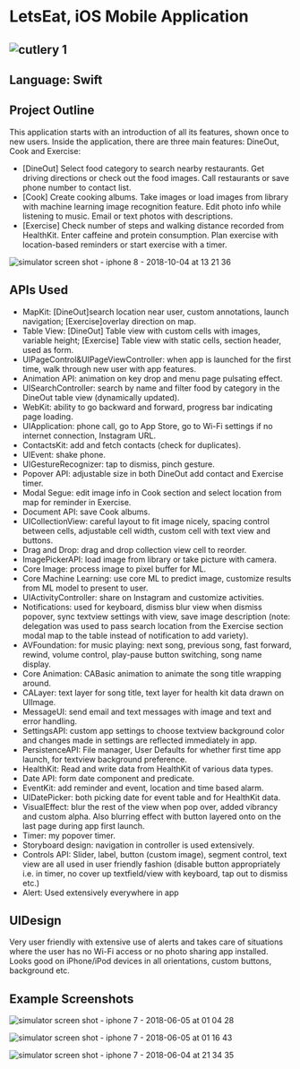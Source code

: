 # LetsEat, iOS Mobile Application
![cutlery 1](https://user-images.githubusercontent.com/32280834/46499848-1a1f7c80-c7d6-11e8-8aed-c63e3d6d7a61.png)
---
Language: Swift
---
Project Outline
---
This application starts with an introduction of all its features, shown once to new users.
Inside the application, there are three main features: DineOut, Cook and Exercise:
* [DineOut] Select food category to search nearby restaurants. Get driving directions or check out the food images. Call restaurants or save phone number to contact list.
* [Cook] Create cooking albums. Take images or load images from library with machine learning image recognition feature. Edit photo info while listening to music. Email or text photos with descriptions.
* [Exercise] Check number of steps and walking distance recorded from HealthKit. Enter caffeine and protein consumption. Plan exercise with location-based reminders or start exercise with a timer.

![simulator screen shot - iphone 8 - 2018-10-04 at 13 21 36](https://user-images.githubusercontent.com/32280834/46500779-856a4e00-c7d8-11e8-805f-8b0f8e445d1e.png)

APIs Used
---
* MapKit: [DineOut]search location near user, custom annotations, launch navigation;
         [Exercise]overlay direction on map.
* Table View: [DineOut] Table view with custom cells with images, variable height;
             [Exercise] Table view with static cells, section header, used as form. 
* UIPageControl&UIPageViewController: when app is launched for the first time, walk through new user with app features.
* Animation API: animation on key drop and menu page pulsating effect.
* UISearchController: search by name and filter food by category in the DineOut table view (dynamically updated).
* WebKit: ability to go backward and forward, progress bar indicating page loading.
* UIApplication: phone call, go to App Store, go to Wi-Fi settings if no internet connection, Instagram URL.
* ContactsKit: add and fetch contacts (check for duplicates).
* UIEvent: shake phone.
* UIGestureRecognizer: tap to dismiss, pinch gesture.
* Popover API: adjustable size in both DineOut add contact and Exercise timer.
* Modal Segue: edit image info in Cook section and select location from map for reminder in Exercise.
* Document API: save Cook albums.
* UICollectionView: careful layout to fit image nicely, spacing control between cells, adjustable cell width, custom cell with text view and buttons.
* Drag and Drop: drag and drop collection view cell to reorder.
* ImagePickerAPI: load image from library or take picture with camera.
* Core Image: process image to pixel buffer for ML.
* Core Machine Learning: use core ML to predict image, customize results from ML model to present to user.
* UIActivityController: share on Instagram and customize activities.
* Notifications: used for keyboard, dismiss blur view when dismiss popover, sync textview settings with view, save image description (note: delegation was used to pass search location from the Exercise section modal map to the table instead of notification to add variety). 
* AVFoundation: for music playing: next song, previous song, fast forward, rewind, volume control, play-pause button switching, song name display.
* Core Animation: CABasic animation to animate the song title wrapping around.
* CALayer: text layer for song title, text layer for health kit data drawn on UIImage.
* MessageUI: send email and text messages with image and text and error handling.
* SettingsAPI: custom app settings to choose textview background color and changes made in settings are reflected immediately in app.
* PersistenceAPI: File manager, User Defaults for whether first time app launch, for textview background preference.
* HealthKit: Read and write data from HealthKit of various data types.
* Date API: form date component and predicate. 
* EventKit: add reminder and event, location and time based alarm.
* UIDatePicker: both picking date for event table and for HealthKit data.
* VisualEffect: blur the rest of the view when pop over, added vibrancy and custom alpha. Also blurring effect with button layered onto on the last page during app first launch.
* Timer: my popover timer.
* Storyboard design: navigation in controller is used extensively.
* Controls API: Slider, label, button (custom image), segment control, text view are all used in user friendly fashion (disable button appropriately i.e. in timer, no cover up textfield/view with keyboard, tap out to dismiss etc.)
* Alert: Used extensively everywhere in app 

UIDesign
---
Very user friendly with extensive use of alerts and takes care of situations where the user has no Wi-Fi access or no photo sharing app installed.
Looks good on iPhone/iPod devices in all orientations, custom buttons, background etc.

Example Screenshots
---
![simulator screen shot - iphone 7 - 2018-06-05 at 01 04 28](https://user-images.githubusercontent.com/32280834/46501471-74224100-c7da-11e8-990d-a1ca821aea2d.png)

![simulator screen shot - iphone 7 - 2018-06-05 at 01 16 43](https://user-images.githubusercontent.com/32280834/46501495-89976b00-c7da-11e8-8e1a-c3b49097e16d.png)

![simulator screen shot - iphone 7 - 2018-06-04 at 21 34 35](https://user-images.githubusercontent.com/32280834/46501526-a6cc3980-c7da-11e8-83f8-29cd9b306b9b.png)
